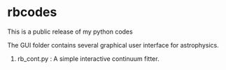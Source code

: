 # rbcodes
This is a public release of my python codes

The GUI folder contains several graphical user interface for astrophysics. 

1) rb_cont.py :  A simple interactive continuum fitter. 
